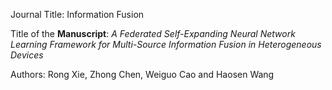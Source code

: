 Journal Title: Information Fusion

Title of the **Manuscript**: *A Federated Self-Expanding Neural Network Learning Framework for Multi-Source Information Fusion in Heterogeneous Devices* 

Authors: Rong Xie, Zhong Chen, Weiguo Cao and Haosen Wang
